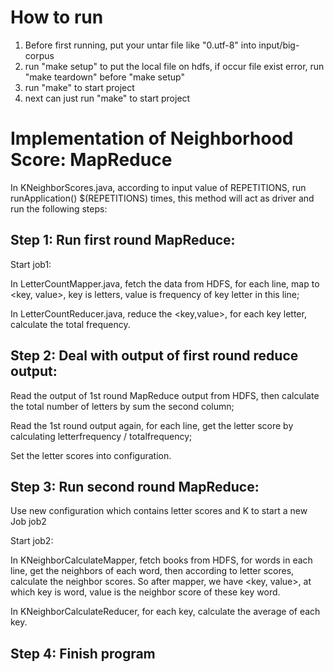 # How to run 

1) Before first running, put your untar file like "0.utf-8" into input/big-corpus
2) run "make setup" to put the local file on hdfs, if occur file exist error, run "make teardown" before "make setup"
3) run "make" to start project 
4) next can just run "make" to start project



# Implementation of Neighborhood Score: MapReduce

 In KNeighborScores.java, according to input value of REPETITIONS, run runApplication() $(REPETITIONS) times, this method will act as driver and run the following steps:

## Step 1: Run first round MapReduce:

Start job1:

In LetterCountMapper.java, fetch the data from HDFS, for each line, map to <key, value>, key is letters, value is frequency of key letter in this line;

In LetterCountReducer.java, reduce the <key,value>, for each key letter, calculate the total frequency.

## Step 2: Deal with output of first round reduce output:

Read the output of 1st round MapReduce output from HDFS, then calculate the total number of letters by sum the second column;

Read the 1st round output again, for each line, get the letter score by calculating letterfrequency / totalfrequency;

Set the letter scores into configuration.

## Step 3: Run second round MapReduce:

Use new configuration which contains letter scores and K to start a new Job job2

Start job2:

In KNeighborCalculateMapper, fetch books from HDFS, for words in each line, get the neighbors of each word, then according to letter scores, calculate the neighbor scores. So after mapper, we have <key, value>, at which key is word, value is the neighbor score of these key word.

In KNeighborCalculateReducer, for each key, calculate the average of each key.

## Step 4: Finish program
